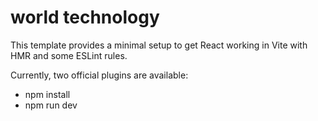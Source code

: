 # world technology

This template provides a minimal setup to get React working in Vite with HMR and some ESLint rules.

Currently, two official plugins are available:

- npm install
- npm run dev
